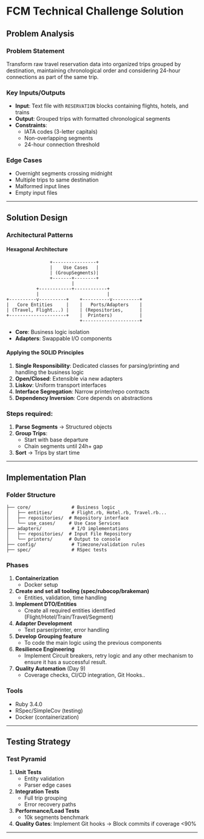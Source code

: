 # FCM Technical Challenge Solution

## Problem Analysis

### Problem Statement
Transform raw travel reservation data into organized trips grouped by destination, maintaining chronological order and considering 24-hour connections as part of the same trip.

### Key Inputs/Outputs
- **Input**: Text file with `RESERVATION` blocks containing flights, hotels, and trains
- **Output**: Grouped trips with formatted chronological segments
- **Constraints**:
  - IATA codes (3-letter capitals)
  - Non-overlapping segments
  - 24-hour connection threshold

### Edge Cases
- Overnight segments crossing midnight
- Multiple trips to same destination
- Malformed input lines
- Empty input files

---

## Solution Design

### Architectural Patterns
#### Hexagonal Architecture
```
                +----------------+
                |    Use Cases   |
                | (GroupSegments)|
                +-------+--------+
                        |
           +------------+------------+
           |                         |
+----------v----------+    +----------v----------+
|   Core Entities     |    |   Ports/Adapters    |
| (Travel, Flight...) |    | (Repositories,      |
+---------------------+    |  Printers)          |
                           +---------------------+
```
- **Core**: Business logic isolation
- **Adapters**: Swappable I/O components

#### Applying the SOLID Principles
1. **Single Responsibility**: Dedicated classes for parsing/printing and handling the business logic
2. **Open/Closed**: Extensible via new adapters
3. **Liskov**: Uniform transport interfaces
4. **Interface Segregation**: Narrow printer/repo contracts
5. **Dependency Inversion**: Core depends on abstractions

### Steps required:
1. **Parse Segments** → Structured objects
2. **Group Trips**:
   - Start with base departure
   - Chain segments until 24h+ gap
3. **Sort** → Trips by start time

---

## Implementation Plan

### Folder Structure
```
├── core/               # Business logic
│   ├── entities/       # Flight.rb, Hotel.rb, Travel.rb...
│   ├── repositories/  # Repository interface
│   └── use_cases/     # Use Case Services
├── adapters/           # I/O implementations
│   ├── repositories/  # Input File Repository
│   └── printers/      # Output to console
├── config/             # Timezone/validation rules
├── spec/               # RSpec tests
```

### Phases
1. **Containerization**
   - Docker setup
2. **Create and set all tooling (spec/rubocop/brakeman)**
   - Entities, validation, time handling
3. **Implement DTO/Entities**
   - Create all required entities identified (Flight/Hotel/Train/Travel/Segment)
4. **Adapter Development**
   - Text parser/printer, error handling
5. **Develop Grouping feature**
   - To code the main logic using the previous components
3. **Resilience Engineering**
   - Implement Circuit breakers, retry logic and any other mechanism to ensure it has a successful result.
5. **Quality Automation** (Day 9)
   - Coverage checks, CI/CD integration, Git Hooks..

### Tools
- Ruby 3.4.0
- RSpec/SimpleCov (testing)
- Docker (containerization)

---

## Testing Strategy

### Test Pyramid
1. **Unit Tests**
   - Entity validation
   - Parser edge cases
2. **Integration Tests**
   - Full trip grouping
   - Error recovery paths
3. **Performance/Load Tests**
   - 10k segments benchmark
4. **Quality Gates**:
    Implement Git hooks -> Block commits if coverage <90%

---